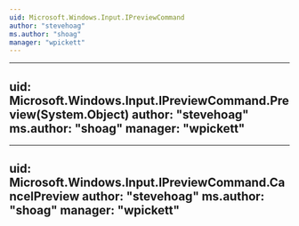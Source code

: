 ```yaml
---
uid: Microsoft.Windows.Input.IPreviewCommand
author: "stevehoag"
ms.author: "shoag"
manager: "wpickett"
---
```


---
uid: Microsoft.Windows.Input.IPreviewCommand.Preview(System.Object)
author: "stevehoag"
ms.author: "shoag"
manager: "wpickett"
---

---
uid: Microsoft.Windows.Input.IPreviewCommand.CancelPreview
author: "stevehoag"
ms.author: "shoag"
manager: "wpickett"
---
